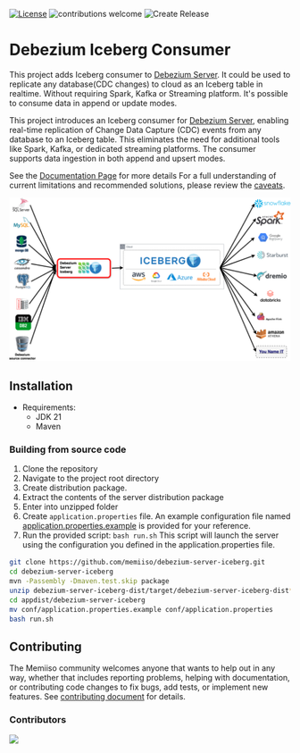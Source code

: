 [![License](http://img.shields.io/:license-apache%202.0-brightgreen.svg)](http://www.apache.org/licenses/LICENSE-2.0.html)
![contributions welcome](https://img.shields.io/badge/contributions-welcome-brightgreen.svg?style=flat)
![Create Release](https://github.com/memiiso/debezium-server-iceberg/actions/workflows/release.yml/badge.svg)

# Debezium Iceberg Consumer

This project adds Iceberg consumer
to [Debezium Server](https://debezium.io/documentation/reference/operations/debezium-server.html). It could be used to
replicate any database(CDC changes) to cloud as an Iceberg table in realtime. Without requiring Spark, Kafka or
Streaming platform. It's possible to consume data in append or update modes.

This project introduces an Iceberg consumer for [Debezium Server](https://debezium.io/documentation/reference/operations/debezium-server.html), enabling real-time replication of Change Data Capture (CDC) events from any database to an Iceberg table. This eliminates the need for additional tools like Spark, Kafka, or dedicated streaming platforms.  The consumer supports data ingestion in both append and upsert modes.

See the [Documentation Page](https://memiiso.github.io/debezium-server-iceberg/) for more details
For a full understanding of current limitations and recommended solutions, please review
the [caveats](https://memiiso.github.io/debezium-server-iceberg/caveats/).

![Debezium Iceberg](https://raw.githubusercontent.com/memiiso/debezium-server-iceberg/master/docs/images/rdbms-debezium-iceberg_white.png)

## Installation
- Requirements:
  - JDK 21
  - Maven
### Building from source code
1. Clone the repository
2. Navigate to the project root directory 
3. Create distribution package.
4. Extract the contents of the server distribution package
5. Enter into unzipped folder
6. Create `application.properties` file. An example configuration file
   named [application.properties.example](https://raw.githubusercontent.com/memiiso/debezium-server-iceberg/refs/heads/master/debezium-server-iceberg-dist/src/main/resources/distro/conf/application.properties.example)
   is provided for your reference.
7. Run the provided script: `bash run.sh` This script will launch the server using the configuration you defined in the application.properties file.

```bash
git clone https://github.com/memiiso/debezium-server-iceberg.git
cd debezium-server-iceberg
mvn -Passembly -Dmaven.test.skip package
unzip debezium-server-iceberg-dist/target/debezium-server-iceberg-dist*.zip -d appdist
cd appdist/debezium-server-iceberg
mv conf/application.properties.example conf/application.properties
bash run.sh
```

## Contributing

The Memiiso community welcomes anyone that wants to help out in any way, whether that includes reporting problems,
helping with documentation, or contributing code changes to fix bugs, add tests, or implement new features.
See [contributing document](docs/contributing.md) for details.

### Contributors

<a href="https://github.com/memiiso/debezium-server-iceberg/graphs/contributors">
  <img src="https://contributors-img.web.app/image?repo=memiiso/debezium-server-iceberg" />
</a>
